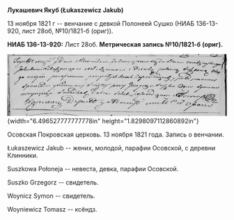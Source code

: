 **Лукашевич Якуб (Łukaszewicz Jakub)**

13 ноября 1821 г -- венчание с девкой Полонеей Сушко (НИАБ 136-13-920,
лист 28об, №10/1821-б (ориг)).

**НИАБ 136-13-920:** Лист 28об. **Метрическая запись №10/1821-б
(ориг).**

![](./media/b0aa68e90906ec17ff41ad77351318dd864d5bf0.png){width="6.496527777777778in"
height="1.8298097112860892in"}

Осовская Покровская церковь. 13 ноября 1821 года. Запись о венчании.

Łukaszewicz Jakub -- жених, молодой, парафии Осовской, с деревни
Клинники.

Suszkowa Połoneja -- невеста, девка, парафии Осовской.

Suszko Grzegorz -- свидетель.

Woynicz Symon -- свидетель.

Woyniewicz Tomasz -- ксёндз.
